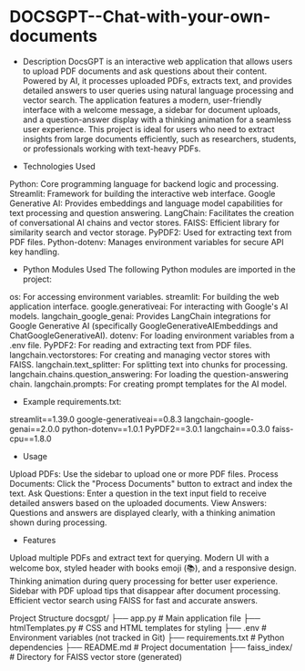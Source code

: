 # DOCSGPT--Chat-with-your-own-documents

* Description
DocsGPT is an interactive web application that allows users to upload PDF documents and ask questions about their content. Powered by AI, it processes uploaded PDFs, extracts text, and provides detailed answers to user queries using natural language processing and vector search. The application features a modern, user-friendly interface with a welcome message, a sidebar for document uploads, and a question-answer display with a thinking animation for a seamless user experience.
This project is ideal for users who need to extract insights from large documents efficiently, such as researchers, students, or professionals working with text-heavy PDFs.

* Technologies Used

Python: Core programming language for backend logic and processing.
Streamlit: Framework for building the interactive web interface.
Google Generative AI: Provides embeddings and language model capabilities for text processing and question answering.
LangChain: Facilitates the creation of conversational AI chains and vector stores.
FAISS: Efficient library for similarity search and vector storage.
PyPDF2: Used for extracting text from PDF files.
Python-dotenv: Manages environment variables for secure API key handling.

* Python Modules Used
The following Python modules are imported in the project:

os: For accessing environment variables.
streamlit: For building the web application interface.
google.generativeai: For interacting with Google's AI models.
langchain_google_genai: Provides LangChain integrations for Google Generative AI (specifically GoogleGenerativeAIEmbeddings and ChatGoogleGenerativeAI).
dotenv: For loading environment variables from a .env file.
PyPDF2: For reading and extracting text from PDF files.
langchain.vectorstores: For creating and managing vector stores with FAISS.
langchain.text_splitter: For splitting text into chunks for processing.
langchain.chains.question_answering: For loading the question-answering chain.
langchain.prompts: For creating prompt templates for the AI model.

* Example requirements.txt:

streamlit==1.39.0
google-generativeai==0.8.3
langchain-google-genai==2.0.0
python-dotenv==1.0.1
PyPDF2==3.0.1
langchain==0.3.0
faiss-cpu==1.8.0

* Usage

Upload PDFs: Use the sidebar to upload one or more PDF files.
Process Documents: Click the "Process Documents" button to extract and index the text.
Ask Questions: Enter a question in the text input field to receive detailed answers based on the uploaded documents.
View Answers: Questions and answers are displayed clearly, with a thinking animation shown during processing.

* Features

Upload multiple PDFs and extract text for querying.
Modern UI with a welcome box, styled header with books emoji (📚), and a responsive design.
Thinking animation during query processing for better user experience.
Sidebar with PDF upload tips that disappear after document processing.
Efficient vector search using FAISS for fast and accurate answers.

Project Structure
docsgpt/
├── app.py              # Main application file
├── htmlTemplates.py    # CSS and HTML templates for styling
├── .env                # Environment variables (not tracked in Git)
├── requirements.txt    # Python dependencies
├── README.md           # Project documentation
├── faiss_index/        # Directory for FAISS vector store (generated)

